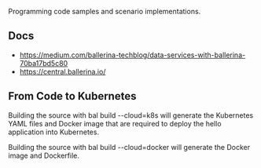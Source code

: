 Programming code samples and scenario implementations.


## Docs

- https://medium.com/ballerina-techblog/data-services-with-ballerina-70ba17bd5c80
- https://central.ballerina.io/

## From Code to Kubernetes

Building the source with bal build --cloud=k8s will generate the Kubernetes YAML files and Docker image that are required to deploy the hello application into Kubernetes.

Building the source with bal build --cloud=docker will generate the Docker image and Dockerfile.
